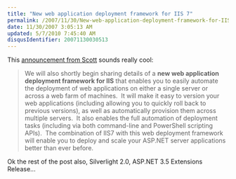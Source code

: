 ```yaml
---
title: "New web application deployment framework for IIS 7"
permalink: /2007/11/30/New-web-application-deployment-framework-for-IIS-7/
date: 11/30/2007 3:05:13 AM
updated: 5/7/2010 7:45:40 AM
disqusIdentifier: 20071130030513
---
```

This [announcement from Scott](http://weblogs.asp.net/scottgu/archive/2007/11/29/net-web-product-roadmap-asp-net-silverlight-iis7.aspx) sounds really cool:

> We will also shortly begin sharing details of a **new web application deployment framework for IIS** that enables you to easily automate the deployment of web applications on either a single server or across a web farm of machines.  It will make it easy to version your web applications (including allowing you to quickly roll back to previous versions), as well as automatically provision them across multiple servers.  It also enables the full automation of deployment tasks (including via both command-line and PowerShell scripting APIs).  The combination of IIS7 with this web deployment framework will enable you to deploy and scale your ASP.NET server applications better than ever before.
<!-- more -->

Ok the rest of the post also, Silverlight 2.0, ASP.NET 3.5 Extensions Release...  
